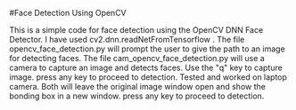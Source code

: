#Face Detection Using OpenCV

This is a simple code for face detection using the OpenCV DNN Face Detector. I have used cv2.dnn.readNetFromTensorflow .
The file opencv_face_detection.py will prompt the user to give the path to an image for detecting faces.
The file cam_opencv_face_detection.py will use a camera to capture an image and detects faces. Use the "q" key to capture image. press any key to proceed to detection. Tested and worked on laptop camera.
Both will leave the original image window open and show the bonding box in a new window. press any key to proceed to detection.

